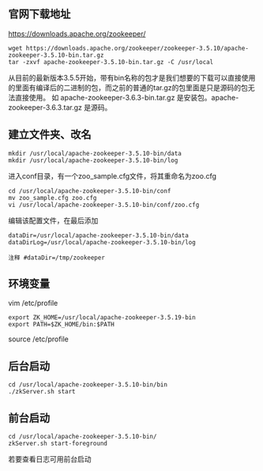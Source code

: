 ## 官网下载地址

https://downloads.apache.org/zookeeper/

```
wget https://downloads.apache.org/zookeeper/zookeeper-3.5.10/apache-zookeeper-3.5.10-bin.tar.gz
tar -zxvf apache-zookeeper-3.5.10-bin.tar.gz -C /usr/local
```

从目前的最新版本3.5.5开始，带有bin名称的包才是我们想要的下载可以直接使用的里面有编译后的二进制的包，而之前的普通的tar.gz的包里面是只是源码的包无法直接使用。
如 apache-zookeeper-3.6.3-bin.tar.gz 是安装包。apache-zookeeper-3.6.3.tar.gz 是源码。

## 建立文件夹、改名

```
mkdir /usr/local/apache-zookeeper-3.5.10-bin/data
mkdir /usr/local/apache-zookeeper-3.5.10-bin/log
```

进入conf目录，有一个zoo_sample.cfg文件，将其重命名为zoo.cfg

```
cd /usr/local/apache-zookeeper-3.5.10-bin/conf
mv zoo_sample.cfg zoo.cfg
vi /usr/local/apache-zookeeper-3.5.10-bin/conf/zoo.cfg
```

编辑该配置文件，在最后添加

```
dataDir=/usr/local/apache-zookeeper-3.5.10-bin/data
dataDirLog=/usr/local/apache-zookeeper-3.5.10-bin/log

注释 #dataDir=/tmp/zookeeper
```

## 环境变量

vim /etc/profile

```
export ZK_HOME=/usr/local/apache-zookeeper-3.5.19-bin
export PATH=$ZK_HOME/bin:$PATH
```
source  /etc/profile 


## 后台启动
```
cd /usr/local/apache-zookeeper-3.5.10-bin/bin
./zkServer.sh start
```

## 前台启动
```
cd /usr/local/apache-zookeeper-3.5.10-bin/
zkServer.sh start-foreground   
```
若要查看日志可用前台启动


